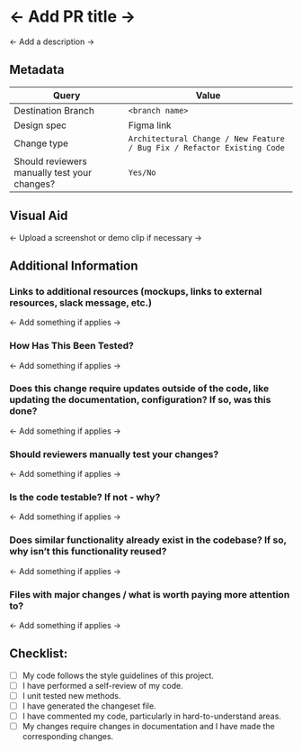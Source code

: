 # <- Add PR title ->

<- Add a description ->

## Metadata

| Query                                        | Value                                                                                      |
| -------------------------------------------- | ------------------------------------------------------------------------------------------ |
| Destination Branch                           | `<branch name>`                                                                            |
| Design spec                                  | Figma link                                                                                 |
| Change type                                  | `Architectural Change / New Feature / Bug Fix / Refactor Existing Code` <Pick one or more> |
| Should reviewers manually test your changes? | `Yes/No` <Pick one>                                                                        |

## Visual Aid

<- Upload a screenshot or demo clip if necessary ->

## Additional Information <Delete unnecessary points>

### Links to additional resources (mockups, links to external resources, slack message, etc.)

<- Add something if applies ->

### How Has This Been Tested?

<- Add something if applies ->

### Does this change require updates outside of the code, like updating the documentation, configuration? If so, was this done?

<- Add something if applies ->

### Should reviewers manually test your changes?

<- Add something if applies ->

### Is the code testable? If not - why?

<- Add something if applies ->

### Does similar functionality already exist in the codebase? If so, why isn’t this functionality reused?

<- Add something if applies ->

### Files with major changes / what is worth paying more attention to?

<- Add something if applies ->

## Checklist:

- [ ] My code follows the style guidelines of this project.
- [ ] I have performed a self-review of my code.
- [ ] I unit tested new methods.
- [ ] I have generated the changeset file.
- [ ] I have commented my code, particularly in hard-to-understand areas.
- [ ] My changes require changes in documentation and I have made the corresponding changes.